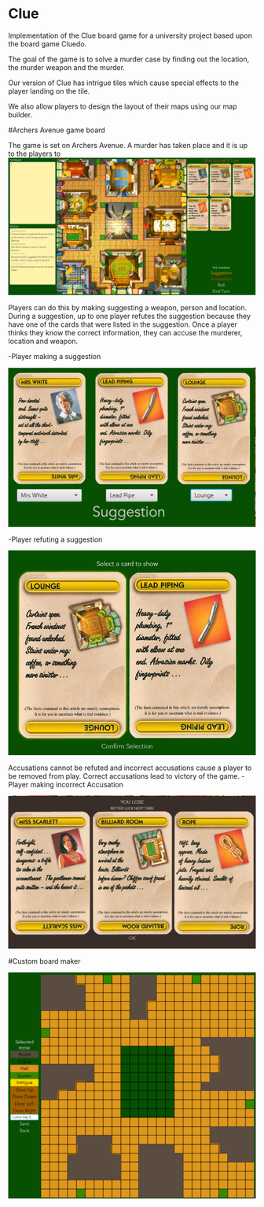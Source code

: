 # Clue
Implementation of the Clue board game for a university project based upon the board game Cluedo.

The goal of the game is to solve a murder case by finding out the location, the murder weapon and the murder.

Our version of Clue has intrigue tiles which cause special effects to the player landing on the tile.

We also allow players to design the layout of their maps using our map builder.

#Archers Avenue game board

The game is set on Archers Avenue. A murder has taken place and it is up to the players to 
![Archers Avenue game board](https://github.com/ASoothingEbb/Clue/blob/master/images/ArchersAvenueGame.PNG)

Players can do this by making suggesting a weapon, person and location. During a suggestion, up to one player refutes the suggestion because they have one of the cards that were listed in the suggestion.
Once a player thinks they know the correct information, they can accuse the murderer, location and weapon. 

-Player making a suggestion

![Suggestion](https://github.com/ASoothingEbb/Clue/blob/master/images/Suggestion.PNG)

-Player refuting a suggestion

![Refute Suggestion](https://github.com/ASoothingEbb/Clue/blob/master/images/RefuteSuggestion.PNG)


Accusations cannot be refuted and incorrect accusations cause a player to be removed from play. Correct accusations lead to victory of the game.
-Player making incorrect Accusation

![Accusation](https://github.com/ASoothingEbb/Clue/blob/master/images/Accusation.PNG)




#Custom board maker

![Custom board maker](https://github.com/ASoothingEbb/Clue/blob/master/images/MapBuilder.PNG)